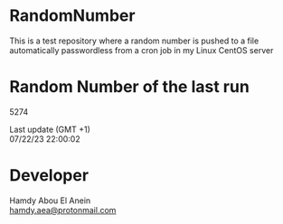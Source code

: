 # RandomNumber    
This is a test repository where a random number is pushed to a file automatically passwordless from a cron job in my Linux CentOS server    
# Random Number of the last run   
5274
      
Last update (GMT +1)    
07/22/23 22:00:02
# Developer    
Hamdy Abou El Anein   
hamdy.aea@protonmail.com
